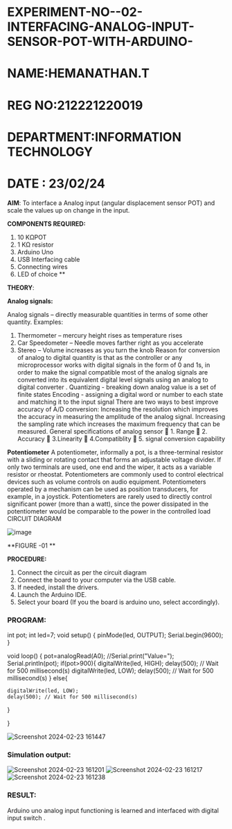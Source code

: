 # EXPERIMENT-NO--02-INTERFACING-ANALOG-INPUT-SENSOR-POT-WITH-ARDUINO-
# NAME:HEMANATHAN.T
# REG NO:212221220019
# DEPARTMENT:INFORMATION TECHNOLOGY
# DATE : 23/02/24


**AIM**:  To interface a Analog  input (angular displacement sensor POT) and scale the values up on change in the input.


**COMPONENTS REQUIRED:**
1.	10 KΩPOT
2.	1 KΩ resistor 
3.	Arduino Uno 
4.	USB Interfacing cable 
5.	Connecting wires 
6.	LED of choice 
**


**THEORY**: 

**Analog signals:**

Analog signals – directly measurable quantities in terms of some other quantity.
Examples:
1. Thermometer – mercury height rises as temperature rises
2. Car Speedometer – Needle moves farther right as you accelerate
3. Stereo – Volume increases as you turn the knob
Reason for conversion of analog to digital quantity is that as the controller or any microprocessor works with digital signals in the form of 0 and 1s, in order to make the signal compatible  most of the analog signals are converted into its equivalent digital level signals using an analog to digital converter .
Quantizing - breaking down analog value is a set of finite states
Encoding - assigning a digital word or number to each state and matching it to the input signal
 There are two ways to best improve accuracy of A/D conversion:
Increasing the resolution which improves the accuracy in measuring the amplitude of the analog signal.
Increasing the sampling rate which increases the maximum frequency that can be measured.
General specifications of analog sensor
	1. Range
	2. Accuracy
	3.Linearity
	4.Compatiblity
	5. signal conversion capability

**Potentiometer**
A potentiometer, informally a pot, is a three-terminal resistor with a sliding or rotating contact that forms an adjustable voltage divider. If only two terminals are used, one end and the wiper, it acts as a variable resistor or rheostat.
Potentiometers are commonly used to control electrical devices such as volume controls on audio equipment. Potentiometers operated by a mechanism can be used as position transducers, for example, in a joystick. Potentiometers are rarely used to directly control significant power (more than a watt), since the power dissipated in the potentiometer would be comparable to the power in the controlled load
CIRCUIT DIAGRAM





![image](https://user-images.githubusercontent.com/36288975/163530788-eec3cdc3-95e8-4d2d-8349-6d0ea4c9439c.png)

**FIGURE -01
**

**PROCEDURE:**

1.	Connect the circuit as per the circuit diagram 
2.	Connect the board to your computer via the USB cable.
3.	If needed, install the drivers.
4.	Launch the Arduino IDE.
5.	Select your board (If you the board is arduino uno, select accordingly).




### PROGRAM: 
int pot;
int led=7;
void setup()
{
  pinMode(led, OUTPUT);
  Serial.begin(9600);
}

void loop()
{
  pot=analogRead(A0);
  //Serial.print("Value=");
  Serial.println(pot);
  if(pot>900){
    digitalWrite(led, HIGH);
    delay(500); // Wait for 500 millisecond(s)
    digitalWrite(led, LOW);
    delay(500); // Wait for 500 millisecond(s)
  }
  else{
    
    digitalWrite(led, LOW);
    delay(500); // Wait for 500 millisecond(s)
  }
    
  
  
}

![Screenshot 2024-02-23 161447](https://github.com/hemadec/EXPERIMENT-NO--03-INTERFACING-ANALOG-INPUT-SENSOR-POT-WITH-ARDUINO-/assets/124191397/b3ee9e53-81c7-4b66-9b18-00166648ce2d)



### Simulation output:

![Screenshot 2024-02-23 161201](https://github.com/hemadec/EXPERIMENT-NO--03-INTERFACING-ANALOG-INPUT-SENSOR-POT-WITH-ARDUINO-/assets/124191397/c3ca36ce-c148-4398-a403-b20e329c40e9)
![Screenshot 2024-02-23 161217](https://github.com/hemadec/EXPERIMENT-NO--03-INTERFACING-ANALOG-INPUT-SENSOR-POT-WITH-ARDUINO-/assets/124191397/425ddc87-ea58-48f3-9986-7d5ecf4dd3b5)
![Screenshot 2024-02-23 161238](https://github.com/hemadec/EXPERIMENT-NO--03-INTERFACING-ANALOG-INPUT-SENSOR-POT-WITH-ARDUINO-/assets/124191397/2b2248b6-7226-4ea4-b162-e909cbbd58fe)



### RESULT:
Arduino uno analog input functioning is learned and interfaced with digital input switch .
